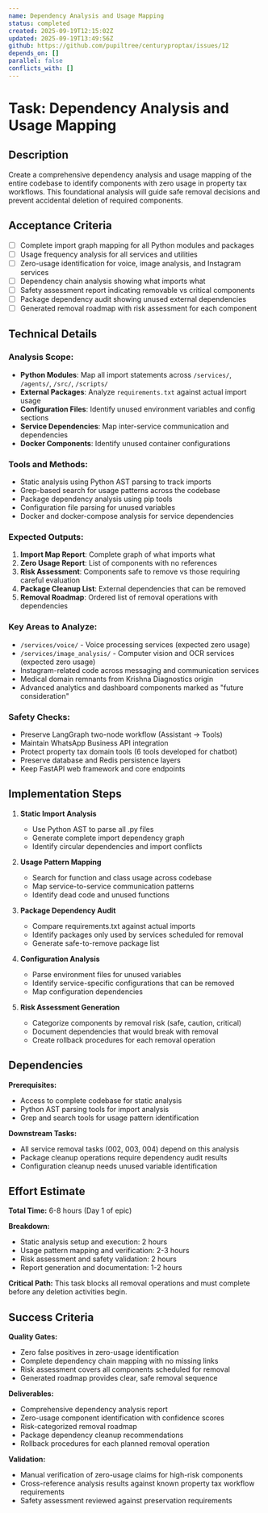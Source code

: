 ```yaml
---
name: Dependency Analysis and Usage Mapping
status: completed
created: 2025-09-19T12:15:02Z
updated: 2025-09-19T13:49:56Z
github: https://github.com/pupiltree/centuryproptax/issues/12
depends_on: []
parallel: false
conflicts_with: []
---
```


# Task: Dependency Analysis and Usage Mapping

## Description

Create a comprehensive dependency analysis and usage mapping of the entire codebase to identify components with zero usage in property tax workflows. This foundational analysis will guide safe removal decisions and prevent accidental deletion of required components.

## Acceptance Criteria

- [ ] Complete import graph mapping for all Python modules and packages
- [ ] Usage frequency analysis for all services and utilities
- [ ] Zero-usage identification for voice, image analysis, and Instagram services
- [ ] Dependency chain analysis showing what imports what
- [ ] Safety assessment report indicating removable vs critical components
- [ ] Package dependency audit showing unused external dependencies
- [ ] Generated removal roadmap with risk assessment for each component

## Technical Details

### Analysis Scope:
- **Python Modules**: Map all import statements across `/services/`, `/agents/`, `/src/`, `/scripts/`
- **External Packages**: Analyze `requirements.txt` against actual import usage
- **Configuration Files**: Identify unused environment variables and config sections
- **Service Dependencies**: Map inter-service communication and dependencies
- **Docker Components**: Identify unused container configurations

### Tools and Methods:
- Static analysis using Python AST parsing to track imports
- Grep-based search for usage patterns across the codebase
- Package dependency analysis using pip tools
- Configuration file parsing for unused variables
- Docker and docker-compose analysis for service dependencies

### Expected Outputs:
1. **Import Map Report**: Complete graph of what imports what
2. **Zero Usage Report**: List of components with no references
3. **Risk Assessment**: Components safe to remove vs those requiring careful evaluation
4. **Package Cleanup List**: External dependencies that can be removed
5. **Removal Roadmap**: Ordered list of removal operations with dependencies

### Key Areas to Analyze:
- `/services/voice/` - Voice processing services (expected zero usage)
- `/services/image_analysis/` - Computer vision and OCR services (expected zero usage)
- Instagram-related code across messaging and communication services
- Medical domain remnants from Krishna Diagnostics origin
- Advanced analytics and dashboard components marked as "future consideration"

### Safety Checks:
- Preserve LangGraph two-node workflow (Assistant → Tools)
- Maintain WhatsApp Business API integration
- Protect property tax domain tools (6 tools developed for chatbot)
- Preserve database and Redis persistence layers
- Keep FastAPI web framework and core endpoints

## Implementation Steps

1. **Static Import Analysis**
   - Use Python AST to parse all .py files
   - Generate complete import dependency graph
   - Identify circular dependencies and import conflicts

2. **Usage Pattern Mapping**
   - Search for function and class usage across codebase
   - Map service-to-service communication patterns
   - Identify dead code and unused functions

3. **Package Dependency Audit**
   - Compare requirements.txt against actual imports
   - Identify packages only used by services scheduled for removal
   - Generate safe-to-remove package list

4. **Configuration Analysis**
   - Parse environment files for unused variables
   - Identify service-specific configurations that can be removed
   - Map configuration dependencies

5. **Risk Assessment Generation**
   - Categorize components by removal risk (safe, caution, critical)
   - Document dependencies that would break with removal
   - Create rollback procedures for each removal operation

## Dependencies

**Prerequisites:**
- Access to complete codebase for static analysis
- Python AST parsing tools for import analysis
- Grep and search tools for usage pattern identification

**Downstream Tasks:**
- All service removal tasks (002, 003, 004) depend on this analysis
- Package cleanup operations require dependency audit results
- Configuration cleanup needs unused variable identification

## Effort Estimate

**Total Time:** 6-8 hours (Day 1 of epic)

**Breakdown:**
- Static analysis setup and execution: 2 hours
- Usage pattern mapping and verification: 2-3 hours
- Risk assessment and safety validation: 2 hours
- Report generation and documentation: 1-2 hours

**Critical Path:** This task blocks all removal operations and must complete before any deletion activities begin.

## Success Criteria

**Quality Gates:**
- Zero false positives in zero-usage identification
- Complete dependency chain mapping with no missing links
- Risk assessment covers all components scheduled for removal
- Generated roadmap provides clear, safe removal sequence

**Deliverables:**
- Comprehensive dependency analysis report
- Zero-usage component identification with confidence scores
- Risk-categorized removal roadmap
- Package dependency cleanup recommendations
- Rollback procedures for each planned removal operation

**Validation:**
- Manual verification of zero-usage claims for high-risk components
- Cross-reference analysis results against known property tax workflow requirements
- Safety assessment reviewed against preservation requirements